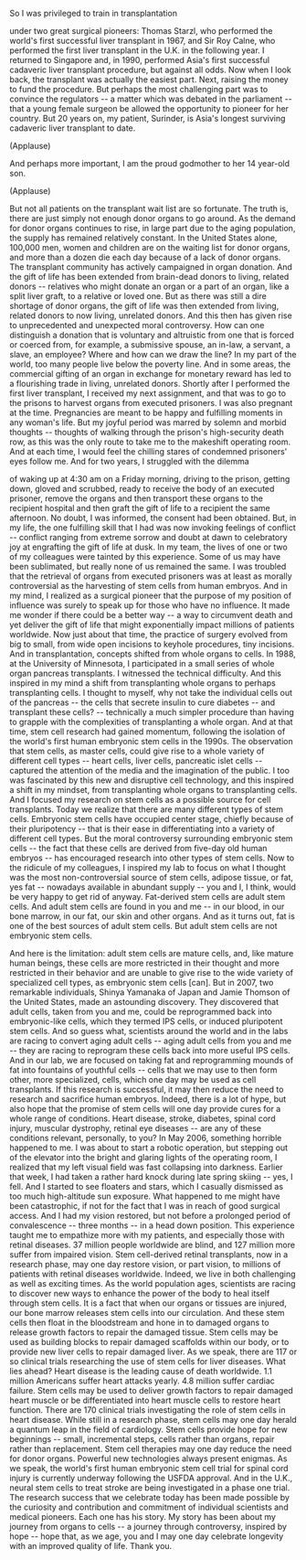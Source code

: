 
So I was privileged to train in transplantation

under two great surgical pioneers:
Thomas Starzl,
who performed the world&#39;s first successful liver transplant
in 1967,
and Sir Roy Calne,
who performed the first liver transplant in the U.K.
in the following year.
I returned to Singapore
and, in 1990,
performed Asia&#39;s first successful
cadaveric liver transplant procedure,
but against all odds.
Now when I look back,
the transplant was actually the easiest part.
Next, raising the money to fund the procedure.
But perhaps the most challenging part
was to convince the regulators --
a matter which was debated in the parliament --
that a young female surgeon
be allowed the opportunity
to pioneer for her country.
But 20 years on,
my patient, Surinder,
is Asia&#39;s longest surviving
cadaveric liver transplant to date.

(Applause)

And perhaps more important,
I am the proud godmother
to her 14 year-old son.

(Applause)

But not all patients on the transplant wait list
are so fortunate.
The truth is,
there are just simply not enough donor organs
to go around.
As the demand for donor organs
continues to rise,
in large part due to the aging population,
the supply has remained relatively constant.
In the United States alone,
100,000 men, women and children
are on the waiting list for donor organs,
and more than a dozen die each day
because of a lack of donor organs.
The transplant community
has actively campaigned in organ donation.
And the gift of life
has been extended
from brain-dead donors
to living, related donors --
relatives who might donate an organ
or a part of an organ,
like a split liver graft,
to a relative or loved one.
But as there was still a dire shortage of donor organs,
the gift of life was then extended
from living, related donors
to now living, unrelated donors.
And this then has given rise
to unprecedented and unexpected
moral controversy.
How can one distinguish
a donation that is voluntary and altruistic
from one that is forced or coerced
from, for example,
a submissive spouse, an in-law,
a servant, a slave,
an employee?
Where and how can we draw the line?
In my part of the world,
too many people live below the poverty line.
And in some areas,
the commercial gifting of an organ
in exchange for monetary reward
has led to a flourishing trade
in living, unrelated donors.
Shortly after I performed the first liver transplant,
I received my next assignment,
and that was to go to the prisons
to harvest organs
from executed prisoners.
I was also pregnant at the time.
Pregnancies are meant
to be happy and fulfilling moments
in any woman&#39;s life.
But my joyful period
was marred by solemn and morbid thoughts --
thoughts of walking through
the prison&#39;s high-security death row,
as this was the only route
to take me to the makeshift operating room.
And at each time,
I would feel the chilling stares
of condemned prisoners&#39; eyes follow me.
And for two years,
I struggled with the dilemma

of waking up at 4:30 am
on a Friday morning,
driving to the prison,
getting down, gloved and scrubbed,
ready to receive the body
of an executed prisoner,
remove the organs
and then transport these organs
to the recipient hospital
and then graft the gift of life
to a recipient the same afternoon.
No doubt, I was informed,
the consent had been obtained.
But, in my life,
the one fulfilling skill that I had
was now invoking feelings of conflict --
conflict ranging
from extreme sorrow and doubt at dawn
to celebratory joy
at engrafting the gift of life at dusk.
In my team,
the lives of one or two of my colleagues
were tainted by this experience.
Some of us may have been sublimated,
but really none of us remained the same.
I was troubled
that the retrieval of organs from executed prisoners
was at least as morally controversial
as the harvesting of stem cells
from human embryos.
And in my mind,
I realized as a surgical pioneer
that the purpose of my position of influence
was surely to speak up
for those who have no influence.
It made me wonder
if there could be a better way --
a way to circumvent death
and yet deliver the gift of life
that might exponentially impact
millions of patients worldwide.
Now just about that time,
the practice of surgery evolved
from big to small,
from wide open incisions
to keyhole procedures,
tiny incisions.
And in transplantation, concepts shifted
from whole organs to cells.
In 1988, at the University of Minnesota,
I participated in a small series
of whole organ pancreas transplants.
I witnessed the technical difficulty.
And this inspired in my mind
a shift from transplanting whole organs
to perhaps transplanting cells.
I thought to myself,
why not take the individual cells
out of the pancreas --
the cells that secrete insulin to cure diabetes --
and transplant these cells? --
technically a much simpler procedure
than having to grapple with the complexities
of transplanting a whole organ.
And at that time,
stem cell research
had gained momentum,
following the isolation of the world&#39;s first
human embryonic stem cells
in the 1990s.
The observation that stem cells, as master cells,
could give rise
to a whole variety of different cell types --
heart cells, liver cells,
pancreatic islet cells --
captured the attention of the media
and the imagination of the public.
I too was fascinated
by this new and disruptive cell technology,
and this inspired a shift in my mindset,
from transplanting whole organs
to transplanting cells.
And I focused my research on stem cells
as a possible source
for cell transplants.
Today we realize
that there are many different types of stem cells.
Embryonic stem cells
have occupied center stage,
chiefly because of their pluripotency --
that is their ease in differentiating
into a variety of different cell types.
But the moral controversy
surrounding embryonic stem cells --
the fact that these cells are derived
from five-day old human embryos --
has encouraged research
into other types of stem cells.
Now to the ridicule of my colleagues,
I inspired my lab
to focus on what I thought
was the most non-controversial source of stem cells,
adipose tissue, or fat, yes fat --
nowadays available in abundant supply --
you and I, I think, would be very happy to get rid of anyway.
Fat-derived stem cells
are adult stem cells.
And adult stem cells
are found in you and me --
in our blood, in our bone marrow,
in our fat, our skin and other organs.
And as it turns out,
fat is one of the best sources
of adult stem cells.
But adult stem cells
are not embryonic stem cells.

And here is the limitation:
adult stem cells are mature cells,
and, like mature human beings,
these cells are more restricted in their thought
and more restricted in their behavior
and are unable to give rise
to the wide variety of specialized cell types,
as embryonic stem cells [can].
But in 2007,
two remarkable individuals,
Shinya Yamanaka of Japan
and Jamie Thomson of the United States,
made an astounding discovery.
They discovered
that adult cells, taken from you and me,
could be reprogrammed
back into embryonic-like cells,
which they termed IPS cells,
or induced pluripotent stem cells.
And so guess what,
scientists around the world and in the labs
are racing
to convert aging adult cells --
aging adult cells from you and me --
they are racing to reprogram these cells
back into more useful IPS cells.
And in our lab,
we are focused on taking fat
and reprogramming
mounds of fat
into fountains of youthful cells --
cells that we may use
to then form other,
more specialized, cells,
which one day may be used as cell transplants.
If this research is successful,
it may then reduce the need
to research and sacrifice
human embryos.
Indeed, there is a lot of hype, but also hope
that the promise of stem cells
will one day provide cures
for a whole range of conditions.
Heart disease, stroke, diabetes,
spinal cord injury, muscular dystrophy,
retinal eye diseases --
are any of these conditions
relevant, personally, to you?
In May 2006,
something horrible happened to me.
I was about to start a robotic operation,
but stepping out of the elevator
into the bright and glaring lights of the operating room,
I realized
that my left visual field
was fast collapsing into darkness.
Earlier that week,
I had taken a rather hard knock
during late spring skiing -- yes, I fell.
And I started to see floaters and stars,
which I casually dismissed
as too much high-altitude sun exposure.
What happened to me
might have been catastrophic,
if not for the fact
that I was in reach of good surgical access.
And I had my vision restored,
but not before a prolonged period of convalescence --
three months --
in a head down position.
This experience
taught me to empathize more with my patients,
and especially those with retinal diseases.
37 million people worldwide
are blind,
and 127 million more
suffer from impaired vision.
Stem cell-derived retinal transplants,
now in a research phase,
may one day restore vision,
or part vision,
to millions of patients with retinal diseases worldwide.
Indeed, we live
in both challenging
as well as exciting times.
As the world population ages,
scientists are racing
to discover new ways
to enhance the power of the body
to heal itself through stem cells.
It is a fact
that when our organs or tissues are injured,
our bone marrow
releases stem cells
into our circulation.
And these stem cells
then float in the bloodstream
and hone in to damaged organs
to release growth factors
to repair the damaged tissue.
Stem cells may be used as building blocks
to repair damaged scaffolds within our body,
or to provide new liver cells
to repair damaged liver.
As we speak, there are 117 or so clinical trials
researching the use of stem cells
for liver diseases.
What lies ahead?
Heart disease
is the leading cause of death worldwide.
1.1 million Americans
suffer heart attacks yearly.
4.8 million
suffer cardiac failure.
Stem cells may be used
to deliver growth factors
to repair damaged heart muscle
or be differentiated
into heart muscle cells
to restore heart function.
There are 170 clinical trials
investigating the role of stem cells in heart disease.
While still in a research phase,
stem cells may one day herald
a quantum leap in the field of cardiology.
Stem cells provide hope for new beginnings --
small, incremental steps,
cells rather than organs,
repair rather than replacement.
Stem cell therapies
may one day reduce the need for donor organs.
Powerful new technologies
always present enigmas.
As we speak,
the world&#39;s first human embryonic stem cell trial for spinal cord injury
is currently underway
following the USFDA approval.
And in the U.K.,
neural stem cells to treat stroke
are being investigated in a phase one trial.
The research success that we celebrate today
has been made possible
by the curiosity and contribution and commitment
of individual scientists
and medical pioneers.
Each one has his story.
My story has been about my journey
from organs to cells --
a journey through controversy,
inspired by hope --
hope that, as we age,
you and I may one day celebrate longevity
with an improved quality of life.
Thank you.
